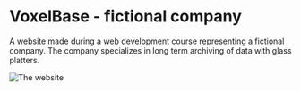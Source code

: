 # VoxelBase - fictional company

A website made during a web development course representing a fictional company. The company specializes in long term archiving of data with glass platters.

![The website](https://i.imgur.com/QtseZby.png)
